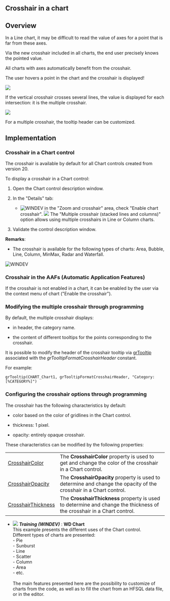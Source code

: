 
## Crosshair in a chart
			

<a name="NOTE1"></a>
<a name="NOTE1_1"></a>


## Overview
<a name="overview_ELTTEXTE000178"></a>
In a Line chart, it may be difficult to read the value of axes for a point that is far from these axes.

Via the new crosshair included in all charts, the end user precisely knows the pointed value.

All charts with axes automatically benefit from the crosshair.

The user hovers a point in the chart and the crosshair is displayed!

![](https://doc.pcsoft.fr/en-US/images/image.awp?langid=3&name=WD%20-%20Graphe%20Mire.jpg)


If the vertical crosshair crosses several lines, the value is displayed for each intersection: it is the multiple crosshair. 

![](https://doc.pcsoft.fr/en-US/images/image.awp?langid=3&name=WD%20-%20Graphe%20Mire%20multiple.jpg)


For a multiple crosshair, the tooltip header can be customized. 



<a name="NOTE2"></a>
<a name="NOTE2_1"></a>


## Implementation
<a name="implementation_ELTTEXTE000202"></a>


### Crosshair in a Chart control
<a name="crosshair_chart_control_ELTPARAGRAPHE000041"></a>

The crosshair is available by default for all Chart controls created from version 20. 

To display a crosshair in a Chart control: 

1. Open the Chart control description window.

2. In the "Details" tab: 

	- ![WINDEV](https://doc.pcsoft.fr/ext/images/us/WD.png) in the "Zoom and crosshair" area, check "Enable chart crosshair". 
![](https://doc.pcsoft.fr/en-US/images/image.awp?langid=3&name=Mire_Graphe_Editeur.gif)
The "Multiple crosshair (stacked lines and columns)" option allows using multiple crosshairs in Line or Column charts. 




3. Validate the control description window. 




**Remarks**: 

- The crosshair is available for the following types of charts: Area, Bubble, Line, Column, MinMax, Radar and Waterfall. 



<a name="NOTE2_2"></a>
![WINDEV](https://doc.pcsoft.fr/ext/images/us/WD.png) 

### Crosshair in the AAFs (Automatic Application Features)
<a name="crosshair_the_aafs_automatic_application_features_ELTPARAGRAPHE000090"></a>

If the crosshair is not enabled in a chart, it can be enabled by the user via the context menu of chart ("Enable the crosshair"). 
<a name="NOTE2_3"></a>


### Modifying the multiple crosshair through programming
<a name="modifying_the_multiple_crosshair_through_programming_ELTPARAGRAPHE000097"></a>

By default, the multiple crosshair displays: 

- in header, the category name. 

- the content of different tooltips for the points corresponding to the crosshair. 




It is possible to modify the header of the crosshair tooltip via [grTooltip](../WDLang3/3042010.md) associated with the *grTooltipFormatCrosshairHeader* constant. 

For example: 


```wl
grTooltip(CHART_Chart1, grTooltipFormatCrosshairHeader, "Category: [%CATEGORY%]")
```

<a name="NOTE2_4"></a>


### Configuring the crosshair options through programming
<a name="configuring_the_crosshair_options_through_programming_ELTPARAGRAPHE000116"></a>

The crosshair has the following characteristics by default: 

- color based on the color of gridlines in the Chart control. 

- thickness: 1 pixel. 

- opacity: entirely opaque crosshair. 




These characteristics can be modified by the following properties:  



|   |   |
| --- | --- |
| [CrosshairColor](../Proprietes/1000021505.md) | The **CrosshairColor** property is used to get and change the color of the crosshair in a Chart control. |
| [CrosshairOpacity](../Proprietes/1000021517.md) | The **CrosshairOpacity** property is used to determine and change the opacity of the crosshair in a Chart control. |
| [CrosshairThickness](../Proprietes/1000021506.md) | The **CrosshairThickness** property is used to determine and change the thickness of the crosshair in a Chart control. |






- ![](https://doc.pcsoft.fr/en-US/images/image.awp?langid=3&name=WDChart.gif) ***Training (WINDEV)*** : **WD Chart** <br>This example presents the different uses of the Chart control.<br>Different types of charts are presented: <br>- Pie<br>- Sunburst<br>- Line<br>- Scatter<br>- Column<br>- Area<br>- etc.<br><br>The main features presented here are the possibility to customize of charts from the code, as well as to fill the chart from an HFSQL data file, or in the editor.


